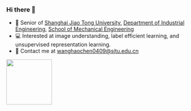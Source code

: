 ### Hi there 👋
* :school:  Senior of [Shanghai Jiao Tong University](https://en.sjtu.edu.cn/), [Department of Industrial Engineering](https://ieem.sjtu.edu.cn/en/), [School of Mechanical Engineering](https://me.sjtu.edu.cn/en/)
* 💻  Interested at image understanding, label efficient learning, and unsupervised representation learning.
* :email:  Contact me at [wanghaochen0409@sjtu.edu.cn](mailto:wanghaochen0409@sjtu.edu.cn)

<img height="120px" src="https://github-readme-stats.vercel.app/api?username=haochen-wang409&hide_title=true&hide_border=true&show_icons=true&include_all_commits=true&line_height=21&bg_color=0,FFFC79,73FA79,4169E1&theme=graywhite&locale=en" />
